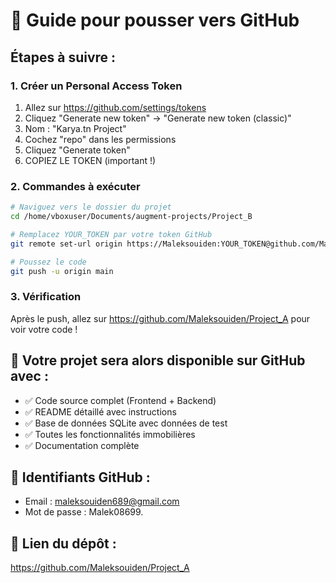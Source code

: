 # 🚀 Guide pour pousser vers GitHub

## Étapes à suivre :

### 1. Créer un Personal Access Token
1. Allez sur https://github.com/settings/tokens
2. Cliquez "Generate new token" → "Generate new token (classic)"
3. Nom : "Karya.tn Project"
4. Cochez "repo" dans les permissions
5. Cliquez "Generate token"
6. COPIEZ LE TOKEN (important !)

### 2. Commandes à exécuter

```bash
# Naviguez vers le dossier du projet
cd /home/vboxuser/Documents/augment-projects/Project_B

# Remplacez YOUR_TOKEN par votre token GitHub
git remote set-url origin https://Maleksouiden:YOUR_TOKEN@github.com/Maleksouiden/Project_A.git

# Poussez le code
git push -u origin main
```

### 3. Vérification
Après le push, allez sur https://github.com/Maleksouiden/Project_A pour voir votre code !

## 🎉 Votre projet sera alors disponible sur GitHub avec :
- ✅ Code source complet (Frontend + Backend)
- ✅ README détaillé avec instructions
- ✅ Base de données SQLite avec données de test
- ✅ Toutes les fonctionnalités immobilières
- ✅ Documentation complète

## 📱 Identifiants GitHub :
- Email : maleksouiden689@gmail.com
- Mot de passe : Malek08699.

## 🔗 Lien du dépôt :
https://github.com/Maleksouiden/Project_A
